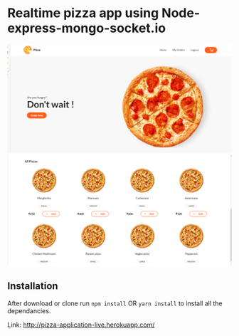 # Realtime pizza app using Node-express-mongo-socket.io

![Realtime Pizza app](https://github.com/abhibarkade111/realtime-pizza-app-node-mongo/blob/master/screenshot.png?raw=true)
![Realtime Pizza app](https://github.com/abhibarkade111/realtime-pizza-app-node-mongo/blob/master/screenshot1.png?raw=true)




## Installation 
After download or clone run `npm install` OR `yarn install` to install all the dependancies.

Link:
http://pizza-application-live.herokuapp.com/

